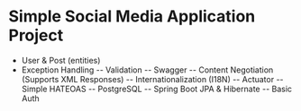 # Simple Social Media Application Project
- User & Post (entities)
- Exception Handling
-- Validation
-- Swagger
-- Content Negotiation (Supports XML Responses)
-- Internationalization (I18N)
-- Actuator
-- Simple HATEOAS
-- PostgreSQL
-- Spring Boot JPA & Hibernate
-- Basic Auth
